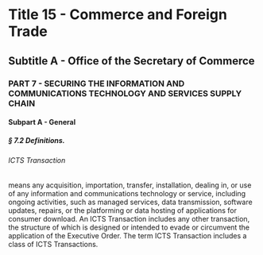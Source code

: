 
# Title 15 - Commerce and Foreign Trade
## Subtitle A - Office of the Secretary of Commerce
### PART 7 - SECURING THE INFORMATION AND COMMUNICATIONS TECHNOLOGY AND SERVICES SUPPLY CHAIN
#### Subpart A - General
##### § 7.2 Definitions.
###### ICTS Transaction

means any acquisition, importation, transfer, installation, dealing in, or use of any information and communications technology or service, including ongoing activities, such as managed services, data transmission, software updates, repairs, or the platforming or data hosting of applications for consumer download. An ICTS Transaction includes any other transaction, the structure of which is designed or intended to evade or circumvent the application of the Executive Order. The term ICTS Transaction includes a class of ICTS Transactions.
